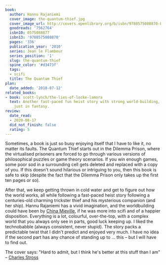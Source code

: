 ```yaml
---
book:
  author: Hannu Rajaniemi
  cover_image: the-quantum-thief.jpg
  cover_image_url: http://covers.openlibrary.org/b/isbn/9780575088870-L.jpg
  goodreads: '7562764'
  isbn10: 0575088877
  isbn13: '9780575088870'
  pages: '336'
  publication_year: '2010'
  series: Jean le Flambeur
  series_position: '1'
  slug: the-quantum-thief
  spine_color: '#d3473f'
  tags:
  - scifi
  title: The Quantum Thief
plan:
  date_added: '2018-07-12'
related_books:
- book: scott-lynch/the-lies-of-locke-lamora
  text: Another fast-paced fun heist story with strong world-building, the same energy
    just in fantasy.
review:
  date_read:
  - 2020-08-17
  did_not_finish: false
  rating: 5
---
```


Sometimes, a book is just so busy enjoying itself that I have to like it, no matter its faults. The Quantum Thief starts
out in the Dilemma Prison, where the virtualised prisoners are forced to go through various versions of philosophical
puzzles or game theory scenarios. If you win enough games, some poor sod in a surrounding cell gets deleted and replaced
with a copy of you. If this doesn't sound hilarious or intriguing to you, then this book is safe to skip (despite the
fact that the Dilemma Prison only takes up the first ten pages or so).

After that, we keep getting thrown in cold water and get to figure out how the world works, all while following a
fast-paced heist story following a centuries-old charming trickster thief and his mysterious companion (and her ship).
Hannu Rajaniemi has a vivid imagination, and the worldbuilding could have been by [China
Mieville](https://books.rixx.de/china-mieville/), if he was more into scifi and of a happier disposition. Everything is
a lot, colourful, over-the-top, with a complex world that you always only see in parts, good luck keeping up. I liked
the technobabble (always consistent, never stupid). The story packs a predictable twist that I didn't predict and
enjoyed very much. I have no idea if the second part has any chance of standing up to … this – but I will have to find
out.

The cover says: "Hard to admit, but I think he's better at this stuff than I am" – [Charles
Stross](https://books.rixx.de/charles-stross/)
